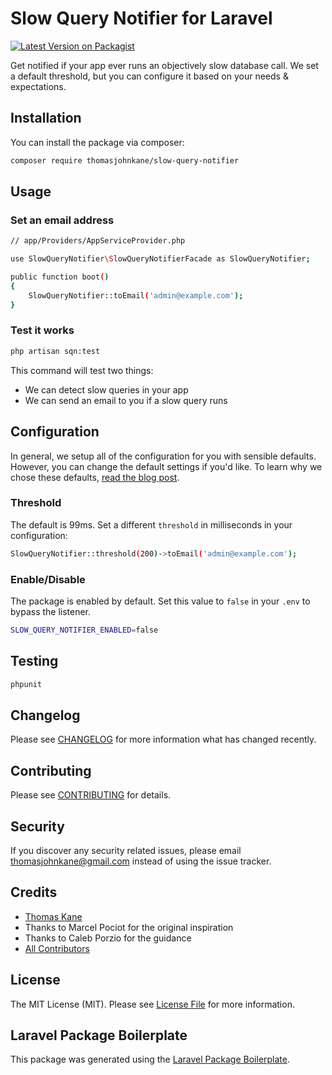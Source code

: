 # Slow Query Notifier for Laravel

[![Latest Version on Packagist](https://img.shields.io/packagist/v/thomasjohnkane/slow-query-notifier.svg?style=flat-square)](https://packagist.org/packages/thomasjohnkane/slow-query-notifier)

Get notified if your app ever runs an objectively slow database call. We set a default threshold, but you can configure it based on your needs & expectations.

## Installation

You can install the package via composer:

```bash
composer require thomasjohnkane/slow-query-notifier
```
## Usage
### Set an email address
```bash
// app/Providers/AppServiceProvider.php

use SlowQueryNotifier\SlowQueryNotifierFacade as SlowQueryNotifier;

public function boot()
{
    SlowQueryNotifier::toEmail('admin@example.com');
}
```
### Test it works
```bash
php artisan sqn:test
```
This command will test two things:

- We can detect slow queries in your app
- We can send an email to you if a slow query runs

## Configuration

In general, we setup all of the configuration for you with sensible defaults. However, you can change the default settings if you'd like. To learn why we chose these defaults, <a href="#">read the blog post</a>.

### Threshold

The default is 99ms. Set a different `threshold` in milliseconds in your configuration:
```bash
SlowQueryNotifier::threshold(200)->toEmail('admin@example.com');
```
### Enable/Disable

The package is enabled by default. Set this value to `false` in your `.env` to bypass the listener.
```bash
SLOW_QUERY_NOTIFIER_ENABLED=false
```
## Testing

``` bash
phpunit
```

## Changelog

Please see [CHANGELOG](CHANGELOG.md) for more information what has changed recently.

## Contributing

Please see [CONTRIBUTING](CONTRIBUTING.md) for details.

## Security

If you discover any security related issues, please email thomasjohnkane@gmail.com instead of using the issue tracker.

## Credits

- [Thomas Kane](https://github.com/thomasjohnkane)
- Thanks to Marcel Pociot for the original inspiration
- Thanks to Caleb Porzio for the guidance
- [All Contributors](../../contributors)

## License

The MIT License (MIT). Please see [License File](LICENSE.md) for more information.

## Laravel Package Boilerplate

This package was generated using the [Laravel Package Boilerplate](https://laravelpackageboilerplate.com).
